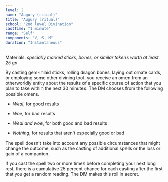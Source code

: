 ```yaml
---
level: 2
name: "Augury (ritual)"
title: "Augury (ritual)"
school: "2nd level Divination"
castTime: "1 minute"
range: "Self"
components: "V, S, M"
duration: "Instantaneous"
---
```


Materials: *specially marked sticks, bones, or similar tokens worth at least 25 gp*

By casting gem-inlaid sticks, rolling dragon bones, laying out ornate cards, or employing some other divining tool, you receive an omen from an otherworldly entity about the results of a specific course of action that you plan to take within the next 30 minutes. The DM chooses from the following possible omens.

- *Weal*, for good results

- *Woe*, for bad results

- *Weal and woe*, for both good and bad results

- *Nothing*, for results that aren't especially good or bad

The spell doesn't take into account any possible circumstances that might change the outcome, such as the casting of additional spells or the loss or gain of a companion.

If you cast the spell two or more times before completing your next long rest, there is a cumulative 25 percent chance for each casting after the first that you get a random reading. The DM makes this roll in secret.
